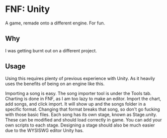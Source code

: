 ﻿
# FNF: Unity
A game, remade onto a different engine. For fun.

## Why
I was getting burnt out on a different project.

## Usage
Using this requires plenty of previous experience with Unity.
As it heavily uses the benefits of being on an engine like this.

Importing a song is easy.
The song importer tool is under the Tools tab.
Charting is done in FNF, as I am too lazy to make an editor.
Import the chart, add songs, and click import. It will show up and the songs folder in a specific format. Changing that format breaks that song, so don't go fucking with those basic files.
Each song has its own stage, known as Stage.unity.
These can be modified and should load correctly in game.
You can add your own scripts to each stage.
Designing a stage should also be much easier due to the WYSISWG editor Unity has.
